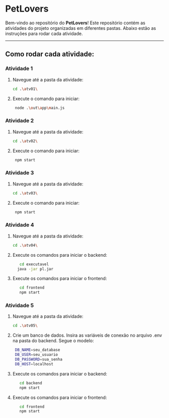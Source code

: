 # PetLovers

Bem-vindo ao repositório do **PetLovers**! Este repositório contém as atividades do projeto organizadas em diferentes pastas. Abaixo estão as instruções para rodar cada atividade.

---

## Como rodar cada atividade:

### Atividade 1
1. Navegue até a pasta da atividade:
   ```bash
   cd .\atv01\
   ```

2. Execute o comando para iniciar:
   ```bash
    node .\out\app\main.js
   ```

### Atividade 2
1. Navegue até a pasta da atividade:
   ```bash
   cd .\atv02\
   ```

2. Execute o comando para iniciar:
   ```bash
    npm start
   ```

### Atividade 3
1. Navegue até a pasta da atividade:
   ```bash
   cd .\atv03\
   ```

2. Execute o comando para iniciar:
   ```bash
    npm start
   ```

### Atividade 4
1. Navegue até a pasta da atividade:
   ```bash
   cd .\atv04\
   ```

2. Execute os comandos para iniciar o backend:
   ```bash
      cd executavel
     java -jar pl.jar
   ```

3. Execute os comandos para iniciar o frontend:
   ```bash
      cd frontend
      npm start
   ```

### Atividade 5
1. Navegue até a pasta da atividade:
   ```bash
   cd .\atv05\
   ```
   
2. Crie um banco de dados. Insira as variáveis de conexão no arquivo .env na pasta do backend. Segue o modelo:
   ```bash
    DB_NAME=seu_database
    DB_USER=seu_usuario
    DB_PASSWORD=sua_senha
    DB_HOST=localhost
   ```

3. Execute os comandos para iniciar o backend:
   ```bash
      cd backend
      npm start
   ```

4. Execute os comandos para iniciar o frontend:
   ```bash
      cd frontend
      npm start
   ```
